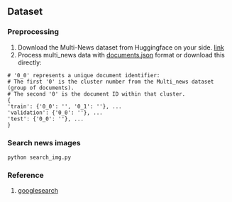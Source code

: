 ## Dataset  

### Preprocessing  

1. Download the Multi-News dataset from Huggingface on your side. [link](https://huggingface.co/datasets/alexfabbri/multi_news)
2. Process multi_news data with [documents.json](https://drive.google.com/file/d/1dE_0UmfDH5XggrLWD6xRK09BWIXjRTmc/view?usp=sharing) format or download this directly:

```
# '0_0' represents a unique document identifier:  
# The first '0' is the cluster number from the Multi_news dataset (group of documents).  
# The second '0' is the document ID within that cluster.  
{
'train': {'0_0': '', '0_1': ''}, ...
'validation': {'0_0': ''}, ...
'test': {'0_0': ''}, ...
}
```

### Search news images  

```
python search_img.py  
```

### Reference  

1. [googlesearch](https://github.com/Nv7-GitHub/googlesearch)  
